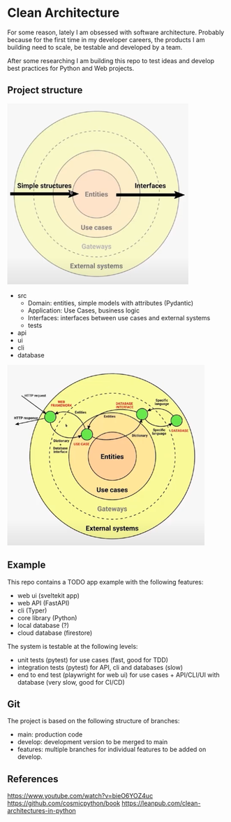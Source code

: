 # Clean Architecture

For some reason, lately I am obsessed with software architecture. Probably because for the first time in my developer careers, the products I am building need to scale, be testable and developed by a team.

After some researching I am building this repo to test ideas and develop best practices for Python and Web projects.

## Project structure

![relations](/pics/relations.png)

- src
  - Domain: entities, simple models with attributes (Pydantic)
  - Application: Use Cases, business logic
  - Interfaces: interfaces between use cases and external systems
  - tests
- api
- ui
- cli
- database

![flow](/pics/flow.png)

## Example

This repo contains a TODO app example with the following features:

- web ui (sveltekit app)
- web API (FastAPI)
- cli (Typer)
- core library (Python)
- local database (?)
- cloud database (firestore)

The system is testable at the following levels:

- unit tests (pytest) for use cases (fast, good for TDD)
- integration tests (pytest) for API, cli and databases (slow)
- end to end test (playwright for web ui) for use cases + API/CLI/UI with database (very slow, good for CI/CD)

## Git

The project is based on the following structure of branches:

- main: production code
- develop: development version to be merged to main
- features: multiple branches for individual features to be added on develop.

## References

https://www.youtube.com/watch?v=bieO6YOZ4uc
https://github.com/cosmicpython/book
https://leanpub.com/clean-architectures-in-python
